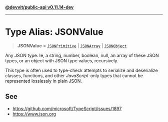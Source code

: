 [**@devvit/public-api v0.11.14-dev**](../README.md)

---

# Type Alias: JSONValue

> **JSONValue** = [`JSONPrimitive`](JSONPrimitive.md) \| [`JSONArray`](JSONArray.md) \| [`JSONObject`](JSONObject.md)

Any JSON type. Ie, a string, number, boolean, null, an array of these JSON
types, or an object with JSON type values, recursively.

This type is often used to type-check attempts to serialize and deserialize
classes, functions, and other _JavaScript_-only types that cannot be
represented losslessly in plain JSON.

## See

- https://github.com/microsoft/TypeScript/issues/1897
- https://www.json.org
